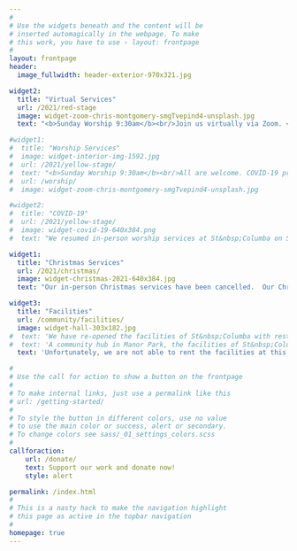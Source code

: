 ```yaml
---
#
# Use the widgets beneath and the content will be
# inserted automagically in the webpage. To make
# this work, you have to use › layout: frontpage
#
layout: frontpage
header:
  image_fullwidth: header-exterior-970x321.jpg

widget2:
  title: "Virtual Services"
  url: /2021/red-stage
  image: widget-zoom-chris-montgomery-smgTvepind4-unsplash.jpg
  text: "<b>Sunday Worship 9:30am</b><br/>Join us virtually via Zoom. <a href='mailto:webmaster@stcolumbaottawa.ca'>Contact us</a> to receive the invitation."

#widget1:
#  title: "Worship Services"
#  image: widget-interior-img-1592.jpg
#  url: /2021/yellow-stage/
#  text: "<b>Sunday Worship 9:30am</b><br/>All are welcome. COVID-19 precautions are in place."
#  url: /worship/
#  image: widget-zoom-chris-montgomery-smgTvepind4-unsplash.jpg

#widget2:
#  title: "COVID-19"
#  url: /2021/yellow-stage/
#  image: widget-covid-19-640x384.png
#  text: "We resumed in-person worship services at St&nbsp;Columba on September 5, 2021.  Precautions have been put in place following the diocese pandemic plan to ensure a safe worship space."

widget1:
  title: "Christmas Services"
  url: /2021/christmas/
  image: widget-christmas-2021-640x384.jpg
  text: "Our in-person Christmas services have been cancelled.  Our Christmas Eve 9pm service will be held online via Zoom. <a href='mailto:webmaster@stcolumbaottawa.ca'>Contact us</a> to receive the invitation."

widget3:
  title: "Facilities"
  url: /community/facilities/
  image: widget-hall-303x182.jpg
#  text: 'We have re-opened the facilities of St&nbsp;Columba with restrictions as per the COVID-19 pandemic plan.  If you have an event or meeting, contact us to see if one of the church halls may fit your needs.'
#  text: 'A community hub in Manor Park, the facilities of St&nbsp;Columba are used by various groups throughout the week, and on weekends by individuals for special occasions such as birthday or anniversary parties.  If you have an event or meeting, one of the church halls may be a perfect fit for your needs.'
  text: 'Unfortunately, we are not able to rent the facilities at this time.  Please keep us in mind when COVID-19 restrictions are lifted.'

#
# Use the call for action to show a button on the frontpage
#
# To make internal links, just use a permalink like this
# url: /getting-started/
#
# To style the button in different colors, use no value
# to use the main color or success, alert or secondary.
# To change colors see sass/_01_settings_colors.scss
#
callforaction:
    url: /donate/
    text: Support our work and donate now!
    style: alert

permalink: /index.html
#
# This is a nasty hack to make the navigation highlight
# this page as active in the topbar navigation
#
homepage: true
---
```

